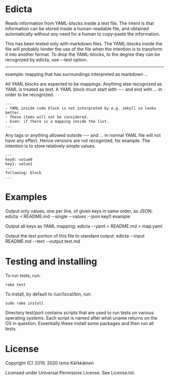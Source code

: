 # Edicta

Reads information from YAML-blocks inside a text file. The intent is that
information can be stored inside a human-readable file, and obtained
automatically without any need for a human to copy-paste the information.

This has been tested only with markdown files. The YAML-blocks inside the
file will probably hinder the use of the file when the intention is to
transform it into another format. To drop the YAML-blocks, to the degree they
can be recognized by edicta, use --text option.

---
example: mapping that has surroundings interpreted as markdown
...

All YAML blocks are expected to be mappings. Anything else recognized as YAML
is treated as text. A YAML block must start with --- and end with ... in order
to be recognized.

```
---
- YAML inside code block is not interpreted by e.g. Jekyll so looks better.
- These items will not be considered.
- Even: if there is a mapping inside the list.
...
```

Any tags or anything allowed outside --- and ... in normal YAML file will not
have any effect. Hence versions are not recognized, for example. The intention
is to store relatively simple values.

```
---
key0: value0
key1: value1
---
following: block
...
```

# Examples

Output only values, one per line, of given keys in same order, as JSON:
    edicta -i README.md --single --values --json key0 example

Output all keys as YAML mapping:
    edicta --yaml < README.md > map.yaml

Output the text portion of this file to standard output:
    edicta --input README.md --text --output text.md

# Testing and installing

To run tests, run:

    rake test

To install, by default to /usr/local/bin, run:

    sudo rake install

Directory test/port contains scripts that are used to run tests on various
operating systems. Each script is named after what uname returns on the OS
in question. Essentially these install some packages and then run all tests.

# License

Copyright (C) 2019, 2020 Ismo Kärkkäinen

Licensed under Universal Permissive License. See License.txt.
